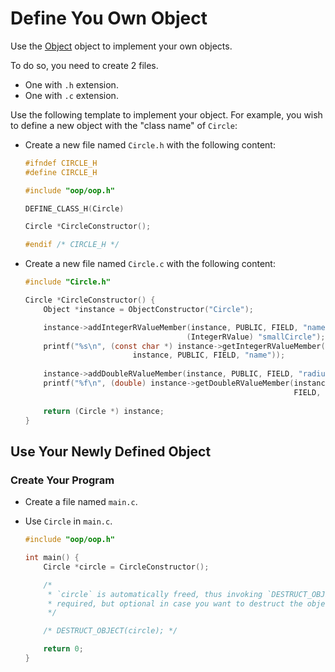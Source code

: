 # Define You Own Object

Use the [Object](src/lib/oop/Object/Object.r) object to implement your own objects.

To do so, you need to create 2 files.
- One with `.h` extension.
- One with `.c` extension.

Use the following template to implement your object.
For example, you wish to define a new object with the "class name" of `Circle`:

- Create a new file named `Circle.h` with the following content:
  ```c
  #ifndef CIRCLE_H
  #define CIRCLE_H

  #include "oop/oop.h"

  DEFINE_CLASS_H(Circle)

  Circle *CircleConstructor();

  #endif /* CIRCLE_H */
  ```

- Create a new file named `Circle.c` with the following content:
  ```c
  #include "Circle.h"

  Circle *CircleConstructor() {
      Object *instance = ObjectConstructor("Circle");  

      instance->addIntegerRValueMember(instance, PUBLIC, FIELD, "name",
                                      (IntegerRValue) "smallCircle");
      printf("%s\n", (const char *) instance->getIntegerRValueMember(
                          instance, PUBLIC, FIELD, "name"));
      
      instance->addDoubleRValueMember(instance, PUBLIC, FIELD, "radius", 2.34);
      printf("%f\n", (double) instance->getDoubleRValueMember(instance,  PUBLIC,
                                                              FIELD,  "radius"));
      
      return (Circle *) instance;
  }
  ``` 
 
## Use Your Newly Defined Object

### Create Your Program

- Create a file named `main.c`.

- Use `Circle` in `main.c`.
  ```c
  #include "oop/oop.h"

  int main() {
      Circle *circle = CircleConstructor();

      /* 
       * `circle` is automatically freed, thus invoking `DESTRUCT_OBJECT` is not
       * required, but optional in case you want to destruct the object manually.
       */

      /* DESTRUCT_OBJECT(circle); */

      return 0;
  }
  ```